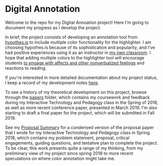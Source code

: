 # Digital Annotation

Welcome to the repo for my Digital Annoation project! Here I'm going to document my progress as I develop the project.

In brief, the project consists of developing an annotation tool from [hypothes.is](https://web.hypothes.is/) to include multiple color functionality for the highlighter. I am choosing hypothes.is because of its sophistication and popularity, and I've had positive experiences using it as an instructor in [my own classroom](https://via.hypothes.is/https://engl22001.commons.gc.cuny.edu/wp-content/blogs.dir/6574/files/2019/03/orlando_six.pdf). I hope that adding multiple colors to the highlighter tool will encourage students [to engage with affects and other nonverbalized feelings](https://digitalfellows.commons.gc.cuny.edu/2019/10/10/toward-the-end-of-a-digital-project-reflections-on-starting-over/) and reactions to reading. 

If you're interested in more detailed documentation about my project status, I keep a record of my development notes [here](notes/development_notes.md). 

To see a history of my theoretical development on this project, browse through the [papers](/papers) folder, which contains my coursework and feedback during my Interactive Technology and Pedagogy class in the Spring of 2018, as well as more recent conference paper, presented in March 2019. I'm also starting to draft a final paper for the project, which will be submitted in Fall 2019. 

See my [Proposal Summary](proposal_summary.md) for a condensed version of the proposal paper that I wrote for my Interactive Technology and Pedagogy class in Spring 2018, which contains my problem statement, proposal, critical engagements, guiding questions, and tentative plan to complete the project. To be clear, this work presents quite a range of my thinking, from my preliminary view of my project since spring 2018 to more recent speculations on where color annotation might take me.